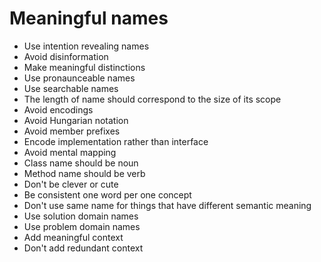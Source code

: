   # Meaningful names
  
- Use intention revealing names
- Avoid disinformation
- Make meaningful distinctions
- Use pronaunceable names
- Use searchable names
- The length of name should correspond to the size of its scope
- Avoid encodings
- Avoid Hungarian notation
- Avoid member prefixes
- Encode implementation rather than interface
- Avoid mental mapping
- Class name should be noun
- Method name should be verb
- Don't be clever or cute
- Be consistent one word per one concept
- Don't use same name for things that have different semantic meaning
- Use solution domain names
- Use problem domain names
- Add meaningful context
- Don't add redundant context
